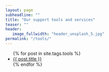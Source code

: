 ```yaml
---
layout: page
subheadline: ""
title: "Our support tools and services"
teaser: ""
header:
   image_fullwidth: "header_unsplash_5.jpg"
permalink: "/tools/"
---
```

<ul>
    {% for post in site.tags.tools %}
    <li><a href="{{ site.url }}{{ site.baseurl }}{{ post.url }}">{{ post.title }}</a></li>
    {% endfor %}
</ul>
